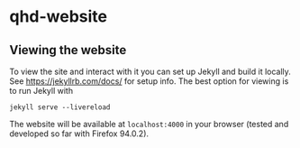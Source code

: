 # qhd-website

## Viewing the website
To view the site and interact with it you can set up Jekyll and build it locally. See https://jekyllrb.com/docs/ for setup info. The best option for viewing is to run Jekyll with
```
jekyll serve --livereload
```
The website will be available at `localhost:4000` in your browser (tested and developed so far with Firefox 94.0.2).
